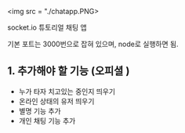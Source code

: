 <img src = "./chatapp.PNG>

socket.io 튜토리얼 채팅 앱

기본 포트는 3000번으로 잡혀 있으며, node로 실행하면 됨.

## 1. 추가해야 할 기능 (오피셜 )
- 누가 타자 치고있는 중인지 띄우기
- 온라인 상태의 유저 띄우기
- 별명 기능 추가
- 개인 채팅 기능 추가
